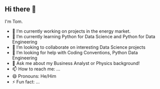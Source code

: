 ## Hi there 👋

I'm Tom.

- 🔭 I’m currently working on projects in the energy market. 
- 🌱 I’m currently learning Python for Data Science and Python for Data Engineering
- 👯 I’m looking to collaborate on interesting Data Science projects
- 🤔 I’m looking for help with Coding Conventions, Python Data Engineering
- 💬 Ask me about my Business Analyst or Physics background!
- 📫 How to reach me: ...
- 😄 Pronouns: He/Him
- ⚡ Fun fact: ...

